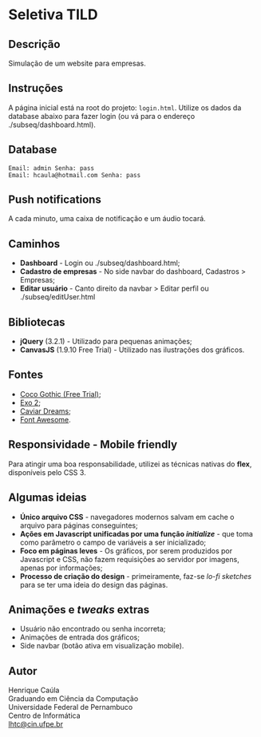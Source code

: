 # Seletiva TILD

## Descrição
Simulação de um website para empresas.

## Instruções
A página inicial está na root do projeto: ``login.html``. Utilize os dados da database abaixo
para fazer login (ou vá para o endereço ./subseq/dashboard.html).

## Database
``Email: admin
Senha: pass``
<br>
``Email: hcaula@hotmail.com
Senha: pass
``

## Push notifications
A cada minuto, uma caixa de notificação e um áudio tocará.

## Caminhos
- <b>Dashboard</b> - Login ou ./subseq/dashboard.html;
- <b>Cadastro de empresas</b> - No side navbar do dashboard, Cadastros > Empresas;
- <b>Editar usuário</b> - Canto direito da navbar > Editar perfil ou ./subseq/editUser.html

## Bibliotecas
- <b>jQuery</b> (3.2.1) - Utilizado para pequenas animações;
- <b>CanvasJS</b> (1.9.10 Free Trial) - Utilizado nas ilustrações dos gráficos.

## Fontes
- <a href="http://www.dafont.com/coco-gothic.font">Coco Gothic (Free Trial)</a>;
- <a href="http://www.dafont.com/pt/exo-2.font">Exo 2</a>;
- <a href="http://www.dafont.com/pt/caviar-dreams.font">Caviar Dreams</a>;
- <a href="http://fontawesome.io/">Font Awesome</a>.

## Responsividade - Mobile friendly
Para atingir uma boa responsabilidade, utilizei as técnicas nativas do <b>flex</b>, disponíveis pelo CSS 3.

## Algumas ideias
- <b>Único arquivo CSS</b> - navegadores modernos salvam em cache o arquivo para páginas
conseguintes;
- <b>Ações em Javascript unificadas por uma função <i>initialize</i></b> - que toma como parâmetro o
campo de variáveis a ser inicializado;
- <b>Foco em páginas leves</b> - Os gráficos, por serem produzidos por Javascript e CSS, não fazem requisições
ao servidor por imagens, apenas por informações;
- <b>Processo de criação do design</b> - primeiramente, faz-se <i>lo-fi sketches</i> para se ter uma ideia
do design das páginas.

## Animações e <i>tweaks</i> extras
- Usuário não encontrado ou senha incorreta;
- Animações de entrada dos gráficos;
- Side navbar (botão ativa em visualização mobile).

## Autor
Henrique Caúla<br>
Graduando em Ciência da Computação<br>
Universidade Federal de Pernambuco<br>
Centro de Informática<br>
lhtc@cin.ufpe.br
